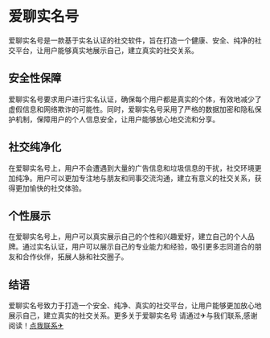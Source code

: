 # 爱聊实名号

爱聊实名号是一款基于实名认证的社交软件，旨在打造一个健康、安全、纯净的社交平台，让用户能够真实地展示自己，建立真实的社交关系。

## 安全性保障

爱聊实名号要求用户进行实名认证，确保每个用户都是真实的个体，有效地减少了虚假信息和网络欺诈的可能性。同时，爱聊实名号采用了严格的数据加密和隐私保护机制，保障用户的个人信息安全，让用户能够放心地交流和分享。

## 社交纯净化

在爱聊实名号上，用户不会遭遇到大量的广告信息和垃圾信息的干扰，社交环境更加纯净。用户可以更加专注地与朋友和同事交流沟通，建立有意义的社交关系，获得更加愉快的社交体验。

## 个性展示

在爱聊实名号上，用户可以真实展示自己的个性和兴趣爱好，建立自己的个人品牌。通过实名认证，用户可以展示自己的专业能力和经验，吸引更多志同道合的朋友和合作伙伴，拓展人脉和社交圈子。

## 结语

爱聊实名号致力于打造一个安全、纯净、真实的社交平台，让用户能够更加放心地展示自己，建立真实的社交关系。更多关于爱聊实名号 请通过✈与我们联系,感谢阅读！[点我联系✈](https://go.k02.cc)